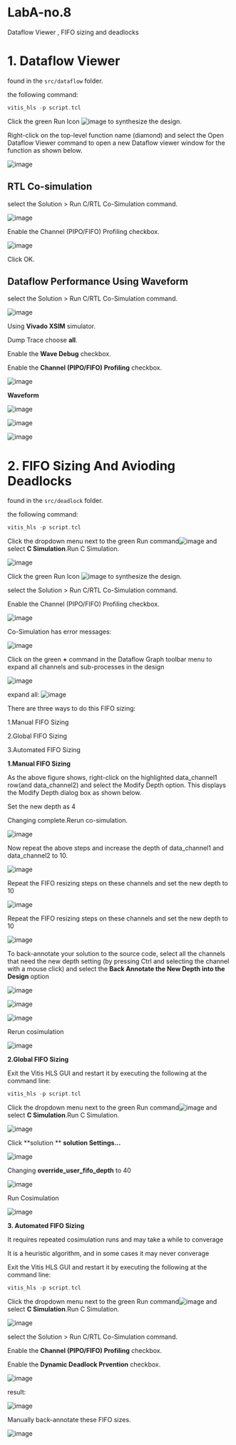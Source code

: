 # LabA-no.8
Dataflow Viewer , FIFO sizing and deadlocks

# 1. Dataflow Viewer

found in the `src/dataflow` folder.

the following command: 

```C++
vitis_hls -p script.tcl
```

Click the green Run Icon ![image](https://user-images.githubusercontent.com/102540321/160496680-c34216b5-aa40-47d7-95f2-c04b6974bace.png)
to synthesize the design.

Right-click on the top-level function name (diamond) and select the Open Dataflow Viewer command to open a new Dataflow viewer window for the function as shown below.

![image](https://user-images.githubusercontent.com/102540321/160496887-d276d891-3ce3-49e3-b411-78af40d1201a.png)

##  RTL Co-simulation
select the Solution > Run C/RTL Co-Simulation command.

![image](https://user-images.githubusercontent.com/102540321/160496916-297c7980-e368-44b0-8568-3b416127e6ae.png)

Enable the Channel (PIPO/FIFO) Profiling checkbox.

![image](https://user-images.githubusercontent.com/102540321/160496939-8da6d064-9abb-4ee4-8204-7b92585b5b7c.png)

Click OK.

##  Dataflow Performance Using Waveform
select the Solution > Run C/RTL Co-Simulation command.

![image](https://user-images.githubusercontent.com/102540321/160497179-c6124c5e-7666-4f23-a9e3-05dcf2ef4c2b.png)

Using **Vivado XSIM** simulator.

Dump Trace choose **all**.

Enable the **Wave Debug** checkbox.

Enable the **Channel (PIPO/FIFO) Profiling** checkbox.

![image](https://user-images.githubusercontent.com/102540321/160497217-4dde628b-9869-4706-8d1e-71d5fa19a910.png)

**Waveform**

![image](https://user-images.githubusercontent.com/102540321/160497755-0a5f7ee6-495d-46a3-8438-5bc215e89440.png)

![image](https://user-images.githubusercontent.com/102540321/160497778-4764de4b-5ea2-4750-b973-828c47b99a01.png)

![image](https://user-images.githubusercontent.com/102540321/160497784-d1967afe-1a6b-4f1a-820e-32ea6ac5c30b.png)

# 2. FIFO Sizing And Avioding Deadlocks

found in the `src/deadlock` folder.

the following command: 

```C++
vitis_hls -p script.tcl
```
Click the dropdown menu next to the green Run command![image](https://user-images.githubusercontent.com/102540321/160501672-74d8e931-4021-4cd3-8e04-f52f0c45200b.png)
and select **C Simulation**.Run C Simulation.

![image](https://user-images.githubusercontent.com/102540321/160501728-730278ce-2a99-4193-ac36-3e172edda7be.png)



Click the green Run Icon ![image](https://user-images.githubusercontent.com/102540321/160496680-c34216b5-aa40-47d7-95f2-c04b6974bace.png)
to synthesize the design.

select the Solution > Run C/RTL Co-Simulation command.

Enable the Channel (PIPO/FIFO) Profiling checkbox.

![image](https://user-images.githubusercontent.com/102540321/160501863-6455ddf5-cbed-4755-8efa-457cc7d776c7.png)

Co-Simulation has error messages:

![image](https://user-images.githubusercontent.com/102540321/160501953-ddf974e1-5348-4962-aaad-ce536f28adb8.png)

Click on the green **+** command in the Dataflow Graph toolbar menu to expand all channels and sub-processes in the design

![image](https://user-images.githubusercontent.com/102540321/160502025-8121ce09-bb06-46f8-a905-65a2df732ffe.png)

expand all:
![image](https://user-images.githubusercontent.com/102540321/160502051-c138bd92-ee53-44a2-addf-0e1b769638a3.png)


There are three ways to do this FIFO sizing:

1.Manual FIFO Sizing

2.Global FIFO Sizing

3.Automated FIFO Sizing

**1.Manual FIFO Sizing**

As the above figure shows, right-click on the highlighted data_channel1 row(and data_channel2) and select the Modify Depth option. This displays the Modify Depth dialog box as shown below.

Set the new depth as 4

Changing complete.Rerun co-simulation.

![image](https://user-images.githubusercontent.com/102540321/160503031-59e03031-33f3-4a94-aa05-721c155ef206.png)


Now repeat the above steps and increase the depth of data_channel1 and data_channel2 to 10.

![image](https://user-images.githubusercontent.com/102540321/160503102-da887c81-a4b2-45b2-b0c3-877752793f1e.png)


Repeat the FIFO resizing steps on these channels and set the new depth to 10

![image](https://user-images.githubusercontent.com/102540321/160503137-d02a47b4-5339-400d-97cc-4131248ce23d.png)

Repeat the FIFO resizing steps on these channels and set the new depth to 10

![image](https://user-images.githubusercontent.com/102540321/160503152-6f9f4943-8485-411b-b189-88637ecd7e77.png)

To back-annotate your solution to the source code, select all the channels that need the new depth setting (by pressing Ctrl and selecting the channel with a mouse click) and select the **Back Annotate the New Depth into the Design** option

![image](https://user-images.githubusercontent.com/102540321/160503454-0cb5f2d3-5ba5-44dc-ab27-382ca7c0930c.png)

![image](https://user-images.githubusercontent.com/102540321/160503467-01cf9569-a652-4ce7-81e6-89b9945a6bee.png)

![image](https://user-images.githubusercontent.com/102540321/160503473-52b973ec-495d-49c2-a6af-c127cded0e10.png)

Rerun cosimulation

![image](https://user-images.githubusercontent.com/102540321/160503536-3944c33f-0ae0-4a28-8ff6-54c5ad1a2614.png)

**2.Global FIFO Sizing**

Exit the Vitis HLS GUI and restart it by executing the following at the command line:


```C++
vitis_hls -p script.tcl
```

Click the dropdown menu next to the green Run command![image](https://user-images.githubusercontent.com/102540321/160501672-74d8e931-4021-4cd3-8e04-f52f0c45200b.png)
and select **C Simulation**.Run C Simulation.

![image](https://user-images.githubusercontent.com/102540321/160501728-730278ce-2a99-4193-ac36-3e172edda7be.png)


Click **solution ** **solution Settings...**

![image](https://user-images.githubusercontent.com/102540321/160504210-adb2f3b5-3ca3-49a1-bb36-0498558a4113.png)

Changing **override_user_fifo_depth** to 40

![image](https://user-images.githubusercontent.com/102540321/160504223-b535ca81-bf99-4c21-944e-b0d391f6944e.png)


Run Cosimulation

![image](https://user-images.githubusercontent.com/102540321/160504328-2f90e7a8-2ed2-43b3-bbd9-2b605bfa5f60.png)


**3. Automated FIFO Sizing**

It requires repeated cosimulation runs and may take a while to converage

It is a heuristic algorithm, and in some cases it may never converage

Exit the Vitis HLS GUI and restart it by executing the following at the command line:


```C++
vitis_hls -p script.tcl
```

Click the dropdown menu next to the green Run command![image](https://user-images.githubusercontent.com/102540321/160501672-74d8e931-4021-4cd3-8e04-f52f0c45200b.png)
and select **C Simulation**.Run C Simulation.

![image](https://user-images.githubusercontent.com/102540321/160501728-730278ce-2a99-4193-ac36-3e172edda7be.png)

select the Solution > Run C/RTL Co-Simulation command.

Enable the **Channel (PIPO/FIFO) Profiling** checkbox.

Enable the **Dynamic Deadlock Prvention** checkbox.

![image](https://user-images.githubusercontent.com/102540321/160504596-fac1fd12-6c7b-4e60-bc9a-cf9ace6a4ef5.png)

result:

![image](https://user-images.githubusercontent.com/102540321/160504625-4670914b-b8de-4e38-8ee0-2a82d329b2e2.png)


Manually back-annotate these FIFO sizes.

![image](https://user-images.githubusercontent.com/102540321/160504677-ab48e640-b6f2-43ca-92cf-168948c9d308.png)

